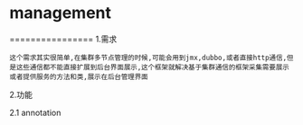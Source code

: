 # management
================
1.需求

	这个需求其实很简单,在集群多节点管理的时候,可能会用到jmx,dubbo,或者直接http通信,但是这些通信都不能直接扩展到后台界面展示,这个框架就解决基于集群通信的框架采集需要展示或者提供服务的方法和类,展示在后台管理界面
	
2.功能

2.1 annotation
	
	
